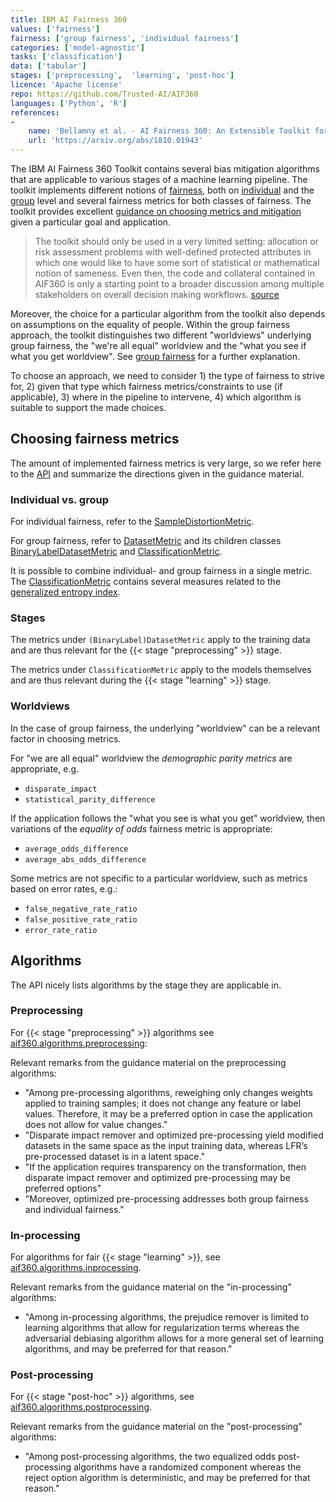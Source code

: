 ```yaml
---
title: IBM AI Fairness 360
values: ['fairness']
fairness: ['group fairness', 'individual fairness']
categories: ['model-agnostic']
tasks: ['classification']
data: ['tabular']
stages: ['preprocessing',  'learning', 'post-hoc']
licence: 'Apache license'
repo: https://github.com/Trusted-AI/AIF360
languages: ['Python', 'R']
references: 
- 
    name: 'Bellamny et al. - AI Fairness 360: An Extensible Toolkit for Detecting, Understanding, and Mitigating Unwanted Algorithmic Bias'
    url: 'https://arxiv.org/abs/1810.01943'
---
```


The IBM AI Fairness 360 Toolkit contains several bias mitigation algorithms that are applicable to various stages of a machine learning pipeline.
The toolkit implements different notions of [fairness](/values/fairness), both on [individual](/fairness/individual-fairness) and the [group](/fairness/group-fairness) level and several fairness metrics for both classes of fairness.
The toolkit provides excellent [guidance on choosing metrics and mitigation](http://aif360.mybluemix.net/resources#guidance) given a particular goal and application.

> The toolkit should only be used in a very limited setting: allocation or risk assessment problems with well-defined protected attributes in which one would like to have some sort of statistical or mathematical notion of sameness. Even then, the code and collateral contained in AIF360 is only a starting point to a broader discussion among multiple stakeholders on overall decision making workflows. [source](http://aif360.mybluemix.net/resources#guidance)

Moreover, the choice for a particular algorithm from the toolkit also depends on assumptions on the equality of people.
Within the group fairness approach, the toolkit distinguishes two different "worldviews" underlying group fairness, the "we're all equal" worldview and the "what you see if what you get worldview". See [group fairness](/fairness/group-fairness) for a further explanation.

To choose an approach, we need to consider 1) the type of fairness to strive for, 2) given that type which fairness metrics/constraints to use (if applicable), 3) where in the pipeline to intervene, 4) which algorithm is suitable to support the made choices.

## Choosing fairness metrics

The amount of implemented fairness metrics is very large, so we refer here to the [API](https://aif360.readthedocs.io/en/latest/modules/metrics.html) and summarize the directions given in the guidance material.

### Individual vs. group

For individual fairness, refer to the [SampleDistortionMetric](https://aif360.readthedocs.io/en/latest/modules/generated/aif360.metrics.SampleDistortionMetric.html#aif360.metrics.SampleDistortionMetric).

For group fairness, refer to [DatasetMetric](https://aif360.readthedocs.io/en/latest/modules/generated/aif360.metrics.DatasetMetric.html#aif360.metrics.DatasetMetric) and its children classes [BinaryLabelDatasetMetric](https://aif360.readthedocs.io/en/latest/modules/generated/aif360.metrics.BinaryLabelDatasetMetric.html#aif360.metrics.BinaryLabelDatasetMetric) and [ClassificationMetric](https://aif360.readthedocs.io/en/latest/modules/generated/aif360.metrics.ClassificationMetric.html#aif360.metrics.ClassificationMetric).

It is possible to combine individual- and group fairness in a single metric. 
The [ClassificationMetric](https://aif360.readthedocs.io/en/latest/modules/generated/aif360.metrics.ClassificationMetric.html#aif360.metrics.ClassificationMetric) contains several measures related to the [generalized entropy index](https://aif360.readthedocs.io/en/latest/modules/generated/aif360.metrics.ClassificationMetric.html#aif360.metrics.ClassificationMetric.generalized_entropy_index).

### Stages

The metrics under `(BinaryLabel)DatasetMetric` apply to the training data and are thus relevant for the {{< stage "preprocessing" >}} stage.

The metrics under `ClassificationMetric` apply to the models themselves and are thus relevant during the {{< stage "learning" >}} stage.

### Worldviews

In the case of group fairness, the underlying "worldview" can be a relevant factor in choosing metrics.

For "we are all equal" worldview the *demographic parity metrics* are appropriate, e.g.

- `disparate_impact`
- `statistical_parity_difference`

If the application follows the "what you see is what you get" worldview, then variations of the *equality of odds* fairness metric is appropriate:

- `average_odds_difference`
- `average_abs_odds_difference`

Some metrics are not specific to a particular worldview, such as metrics based on error rates, e.g.:

- `false_negative_rate_ratio`
- `false_positive_rate_ratio`
- `error_rate_ratio`

## Algorithms

The API nicely lists algorithms by the stage they are applicable in.

### Preprocessing

For {{< stage "preprocessing" >}} algorithms see [aif360.algorithms.preprocessing](https://aif360.readthedocs.io/en/latest/modules/algorithms.html#module-aif360.algorithms.preprocessing):

Relevant remarks from the guidance material on the preprocessing algorithms:

- "Among pre-processing algorithms, reweighing only changes weights applied to training samples; it does not change any feature or label values. Therefore, it may be a preferred option in case the application does not allow for value changes."
- "Disparate impact remover and optimized pre-processing yield modified datasets in the same space as the input training data, whereas LFR’s pre-processed dataset is in a latent space."
- "If the application requires transparency on the transformation, then disparate impact remover and optimized pre-processing may be preferred options"
- "Moreover, optimized pre-processing addresses both group fairness and individual fairness."

### In-processing

For algorithms for fair {{< stage "learning" >}}, see [aif360.algorithms.inprocessing](https://aif360.readthedocs.io/en/latest/modules/algorithms.html#module-aif360.algorithms.inprocessing).

Relevant remarks from the guidance material on the "in-processing" algorithms:

- "Among in-processing algorithms, the prejudice remover is limited to learning algorithms that allow for regularization terms whereas the adversarial debiasing algorithm allows for a more general set of learning algorithms, and may be preferred for that reason."

### Post-processing

For {{< stage "post-hoc" >}} algorithms, see [aif360.algorithms.postprocessing](https://aif360.readthedocs.io/en/latest/modules/algorithms.html#module-aif360.algorithms.postprocessing).

Relevant remarks from the guidance material on the "post-processing" algorithms:

- "Among post-processing algorithms, the two equalized odds post-processing algorithms have a randomized component whereas the reject option algorithm is deterministic, and may be preferred for that reason."
